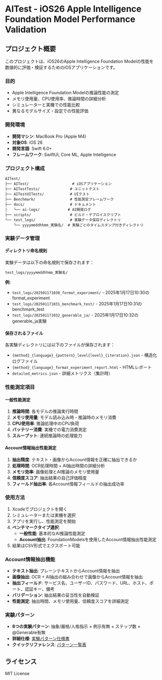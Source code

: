 # AITest - iOS26 Apple Intelligence Foundation Model Performance Validation

## プロジェクト概要

このプロジェクトは、iOS26のApple Intelligence Foundation Modelの性能を数値的に評価・検証するためのiOSアプリケーションです。

### 目的
- Apple Intelligence Foundation Modelの推論性能の測定
- メモリ使用量、CPU使用率、推論時間の詳細分析
- シミュレーターと実機での性能比較
- 異なるモデルサイズ・設定での性能評価

### 開発環境
- **開発マシン**: MacBook Pro (Apple M4)
- **対象OS**: iOS 26
- **開発言語**: Swift 6.0+
- **フレームワーク**: SwiftUI, Core ML, Apple Intelligence

### プロジェクト構成
```
AITest/
├── AITest/                    # iOSアプリケーション
├── AITestTests/              # ユニットテスト
├── AITestUITests/            # UIテスト
├── Benchmark/                # 性能測定フレームワーク
├── docs/                     # ドキュメント
│   └── ai-logs/             # AI開発ログ
├── scripts/                  # ビルド・デプロイスクリプト
└── test_logs/                # 実験データ保存ディレクトリ
    └── yyyymmddhhmm_実験名/  # 実験ごとのタイムスタンプ付きディレクトリ
```

### 実験データ管理

#### ディレクトリ命名規則
実験データは以下の命名規則で保存されます：
```
test_logs/yyyymmddhhmm_実験名/
```

**例:**
- `test_logs/202501171030_format_experiment/` - 2025年1月17日10:30のformat_experiment
- `test_logs/202501171031_benchmark_test/` - 2025年1月17日10:31のbenchmark_test
- `test_logs/202501171032_generable_ja/` - 2025年1月17日10:32のgenerable_ja実験

#### 保存されるファイル
各実験ディレクトリには以下のファイルが保存されます：
- `{method}_{language}_{pattern}_level{level}_{iteration}.json` - 構造化ログファイル
- `{method}_{language}_format_experiment_report.html` - HTMLレポート
- `detailed_metrics.json` - 詳細メトリクス（集計時）

### 性能測定項目

#### 一般性能測定
1. **推論時間**: 各モデルの推論実行時間
2. **メモリ使用量**: モデル読み込み時・推論時のメモリ消費
3. **CPU使用率**: 推論処理中のCPU負荷
4. **バッテリー消費**: 実機での電力消費測定
5. **スループット**: 連続推論時の処理能力

#### Account情報抽出性能測定
1. **抽出精度**: テキスト・画像からAccount情報を正確に抽出できるか
2. **処理時間**: OCR処理時間 + AI抽出時間の詳細分析
3. **メモリ効率**: 画像処理とAI推論のメモリ使用量
4. **信頼度スコア**: 抽出結果の自己評価精度
5. **フィールド抽出率**: 各Account情報フィールドの抽出成功率

### 使用方法
1. Xcodeでプロジェクトを開く
2. シミュレーターまたは実機を選択
3. アプリを実行し、性能測定を開始
4. **ベンチマークタイプ選択**:
   - **一般性能**: 基本的なAI推論性能測定
   - **Account抽出**: FoundationModelsを使用したAccount情報抽出性能測定
5. 結果はCSV形式でエクスポート可能

### Account情報抽出機能
- **テキスト抽出**: プレーンテキストからAccount情報を抽出
- **画像抽出**: OCR + AI抽出の組み合わせで画像からAccount情報を抽出
- **抽出フィールド**: サービス名、ユーザーID、パスワード、URL、ホスト、ポート、認証キー、備考
- **バリデーション**: 抽出結果の妥当性を自動検証
- **性能測定**: 抽出時間、メモリ使用量、信頼度スコアを詳細測定

### 実験パターン
- **8つの実験パターン**: 抽象/厳格/人格指示 × 例示有無 × ステップ数 × @Generable有無
- **詳細仕様**: [実験パターン仕様書](docs/EXPERIMENT_PATTERNS.md)
- **クイックリファレンス**: [パターン一覧表](docs/PATTERN_QUICK_REFERENCE.md)

## ライセンス
MIT License
